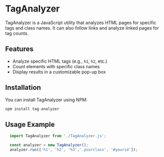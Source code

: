 # TagAnalyzer

TagAnalyzer is a JavaScript utility that analyzes HTML pages for specific tags and class names. It can also follow links and analyze linked pages for tag counts.

## Features
- Analyze specific HTML tags (e.g., `h1`, `h2`, etc.)
- Count elements with specific class names
- Display results in a customizable pop-up box

## Installation

You can install TagAnalyzer using NPM:

```bash
npm install tag-analyzer
```

## Usage Example

```javascript
  import TagAnalyzer from './TagAnalyzer.js';

  const analyzer = new TagAnalyzer();
  analyzer.run(['h1', 'h2', 'h3','.yourclass', '#yourid']);